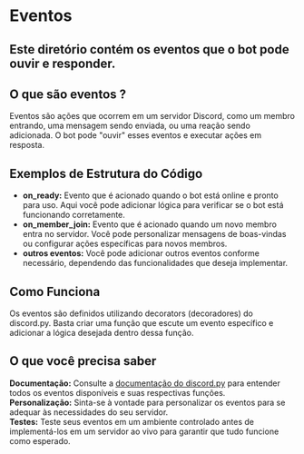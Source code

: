 # Eventos

## Este diretório contém os eventos que o bot pode ouvir e responder.

## O que são eventos ?
Eventos são ações que ocorrem em um servidor Discord, como um membro entrando, uma mensagem sendo enviada, ou uma reação sendo adicionada. O bot pode "ouvir" esses eventos e executar ações em resposta.

## Exemplos de Estrutura do Código
- **on_ready:** Evento que é acionado quando o bot está online e pronto para uso. Aqui você pode adicionar lógica para verificar se o bot está funcionando corretamente.
- **on_member_join:** Evento que é acionado quando um novo membro entra no servidor. Você pode personalizar mensagens de boas-vindas ou configurar ações específicas para novos membros.
- **outros eventos:** Você pode adicionar outros eventos conforme necessário, dependendo das funcionalidades que deseja implementar.

## Como Funciona
Os eventos são definidos utilizando decorators (decoradores) do discord.py. Basta criar uma função que escute um evento específico e adicionar a lógica desejada dentro dessa função.

## O que você precisa saber
**Documentação:** Consulte a [documentação do discord.py](https://discordpy.readthedocs.io/en/stable/) para entender todos os eventos disponíveis e suas respectivas funções.  
**Personalização:** Sinta-se à vontade para personalizar os eventos para se adequar às necessidades do seu servidor.  
**Testes:** Teste seus eventos em um ambiente controlado antes de implementá-los em um servidor ao vivo para garantir que tudo funcione como esperado.
